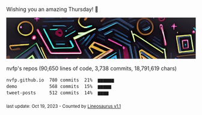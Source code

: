 Wishing you an amazing Thursday! 🎉

![banner](https://github.com/nvfp/nvfp/raw/main/assets/banner.jpg)

nvfp's repos (90,650 lines of code, 3,738 commits, 18,791,619 chars)

```txt
nvfp.github.io  780 commits  21%  ▆▆▆▆▆▆
demo            568 commits  15%  ▆▆▆▆▆
tweet-posts     512 commits  14%  ▆▆▆▆
```

<sub>last update: Oct 19, 2023 - Counted by [Lineosaurus v1.1](https://github.com/Lineosaurus/Lineosaurus)</sub>